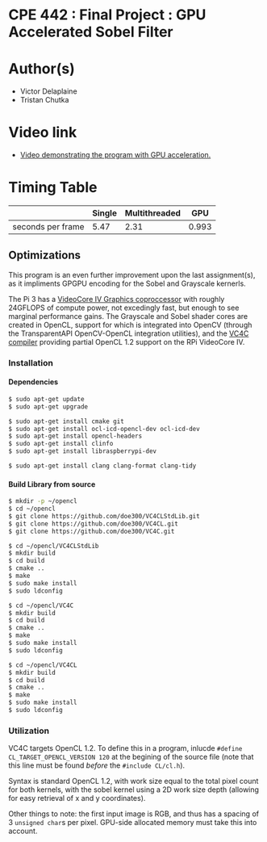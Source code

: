 # CPE 442 : Final Project : GPU Accelerated Sobel Filter

# Author(s)
* Victor Delaplaine
* Tristan Chutka

# Video link
* [Video demonstrating the program with GPU acceleration.](https://youtu.be/g0mPtUYl0p4)

# Timing Table
|                 | Single | Multithreaded |    GPU    |
|-----------------|--------|---------------|-----------|
|seconds per frame|  5.47  |     2.31      |   0.993   |


## Optimizations
This program is an even further improvement upon the last assignment(s), as it impliments GPGPU encoding for the Sobel and Grayscale kernerls. 

The Pi 3 has a [VideoCore IV Graphics coproccessor](https://en.wikipedia.org/wiki/VideoCore#Table_of_SoCs_adopting_VideoCore_SIP_blocks) with roughly 24GFLOPS of compute power, not excedingly fast, but enough to see marginal performance gains. The Grayscale and Sobel shader cores are created in OpenCL, support for which is integrated into OpenCV (through the TransparentAPI OpenCV-OpenCL integration utilities), and the [VC4C compiler](https://github.com/doe300/VC4C) providing partial OpenCL 1.2 support on the RPi VideoCore IV. 

### Installation
#### Dependencies
```bash
$ sudo apt-get update
$ sudo apt-get upgrade

$ sudo apt-get install cmake git
$ sudo apt-get install ocl-icd-opencl-dev ocl-icd-dev
$ sudo apt-get install opencl-headers
$ sudo apt-get install clinfo
$ sudo apt-get install libraspberrypi-dev

$ sudo apt-get install clang clang-format clang-tidy
```

#### Build Library from source
```bash
$ mkdir -p ~/opencl
$ cd ~/opencl
$ git clone https://github.com/doe300/VC4CLStdLib.git
$ git clone https://github.com/doe300/VC4CL.git
$ git clone https://github.com/doe300/VC4C.git

$ cd ~/opencl/VC4CLStdLib
$ mkdir build
$ cd build
$ cmake ..
$ make
$ sudo make install
$ sudo ldconfig

$ cd ~/opencl/VC4C
$ mkdir build
$ cd build
$ cmake ..
$ make
$ sudo make install
$ sudo ldconfig

$ cd ~/opencl/VC4CL
$ mkdir build
$ cd build
$ cmake ..
$ make
$ sudo make install
$ sudo ldconfig
```

### Utilization
VC4C targets OpenCL 1.2. To define this in a program, inlucde `#define CL_TARGET_OPENCL_VERSION 120` at the begining of the source file (note that this line must be found *before* the `#include CL/cl.h`).

Syntax is standard OpenCL 1.2, with work size equal to the total pixel count for both kernels, with the sobel kernel using a 2D work size depth (allowing for easy retrieval of x and y coordinates).

Other things to note: the first input image is RGB, and thus has a spacing of 3 `unsigned char`s per pixel. GPU-side allocated memory must take this into account. 